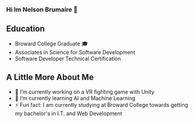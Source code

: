 ### Hi Im Nelson Brumaire 👋

## Education
- Broward College Graduate 🎓 
- Associates in Science for Software Development
- Software Developer Technical Certification 

## A Little More About Me
- 🔭 I’m currently working on a VR fighting game with Unity
- 🌱 I’m currently learning AI and Machine Learning
- ⚡ Fun fact: I am currently studying at Broward College towards getting my bachelor's in I.T. and Web Development
